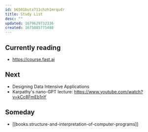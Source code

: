 ```yaml
---
id: b6501butx711chzh1mrqudr
title: Study List
desc: ""
updated: 1679629732336
created: 1675085775488
---
```


## Currently reading

- https://course.fast.ai

## Next

- Designing Data Intensive Applications
- Karpathy's nano-GPT lecture: https://www.youtube.com/watch?v=kCc8FmEb1nY

## Someday

- [[books.structure-and-interpretation-of-computer-programs]]
